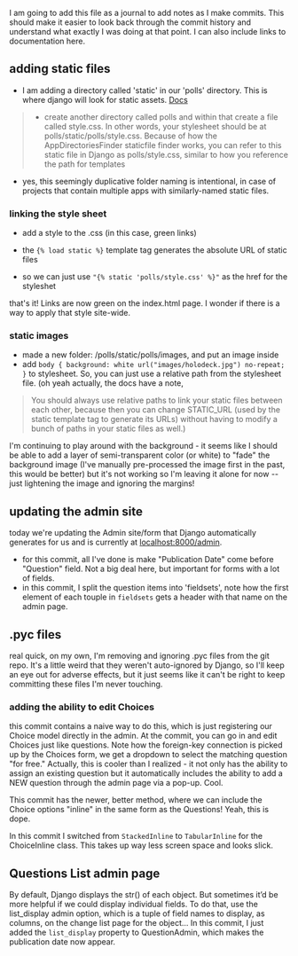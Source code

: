 I am going to add this file as a journal to add notes as I make commits. This should make it easier to look back through the commit history and understand what exactly I was doing at that point. I can also include links to documentation here.

## adding static files
- I am adding a directory called 'static' in our 'polls' directory. This is where django will look for static assets. [Docs](https://docs.djangoproject.com/en/4.0/intro/tutorial06/#customize-your-app-s-look-and-feel)
> - create another directory called polls and within that create a file called style.css. In other words, your stylesheet should be at polls/static/polls/style.css. Because of how the AppDirectoriesFinder staticfile finder works, you can refer to this static file in Django as polls/style.css, similar to how you reference the path for templates
- yes, this seemingly duplicative folder naming is intentional, in case of projects that contain multiple apps with similarly-named static files.

### linking the style sheet
- add a style to the .css (in this case, green links)

- the `{% load static %}` template tag generates the absolute URL of static files
- so we can just use `"{% static 'polls/style.css' %}"` as the href for the styleshet

that's it! Links are now green on the index.html page. I wonder if there is a way to apply that style site-wide. 

### static images
- made a new folder:  /polls/static/polls/images, and put an image inside
- add `
body {
    background: white url("images/holodeck.jpg") no-repeat;
}
`
 to stylesheet. So, you can just use a relative path from the stylesheet file. (oh yeah actually, the docs have a note, 
 > You should always use relative paths to link your static files between each other, because then you can change STATIC_URL (used by the static template tag to generate its URLs) without having to modify a bunch of paths in your static files as well.)

 I'm continuing to play around with the background - it seems like I should be able to add a layer of semi-transparent color (or white) to "fade" the background image (I've manually pre-processed the image first in the past, this would be better) but it's not working so I'm leaving it alone for now -- just lightening the image and ignoring the margins! 

 ## updating the admin site
 today we're updating the Admin site/form that Django automatically generates for us and is currently at [localhost:8000/admin](http://localhost:8000/admin).

 - for this commit, all I've done is make "Publication Date" come before "Question" field. Not a big deal here, but important for forms with a lot of fields.
 - in this commit, I split the question items into 'fieldsets', note how the first element of each touple in `fieldsets` gets a header with that name on the admin page.

 ## .pyc files
 real quick, on my own, I'm removing and ignoring .pyc files from the git repo. It's a little weird that they weren't auto-ignored by Django, so I'll keep an eye out for adverse effects, but it just seems like it can't be right to keep committing these files I'm never touching. 

 ### adding the ability to edit Choices
 this commit contains a naive way to do this, which is just registering our Choice model directly in the admin. At the commit, you can go in and edit Choices just like questions. Note how the foreign-key connection is picked up by the Choices form, we get a dropdown to select the matching question "for free."
 Actually, this is cooler than I realized - it not only has the ability to assign an existing question but it automatically includes the ability to add a NEW question through the admin page via a pop-up. Cool. 

 This commit has the newer, better method, where we can include the Choice options "inline" in the same form as the Questions! Yeah, this is dope.

 In this commit I switched from `StackedInline` to `TabularInline` for the ChoiceInline class. This takes up way less screen space and looks slick. 

 ## Questions List admin page
 By default, Django displays the str() of each object. But sometimes it’d be more helpful if we could display individual fields. To do that, use the list_display admin option, which is a tuple of field names to display, as columns, on the change list page for the object... In this commit, I just added the `list_display` property to QuestionAdmin, which makes the publication date now appear. 